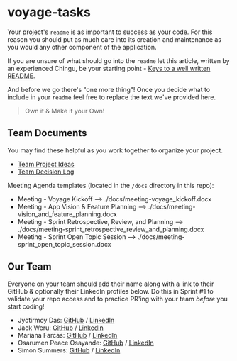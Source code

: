 # voyage-tasks

Your project's `readme` is as important to success as your code. For
this reason you should put as much care into its creation and maintenance
as you would any other component of the application.

If you are unsure of what should go into the `readme` let this article,
written by an experienced Chingu, be your starting point -
[Keys to a well written README](https://tinyurl.com/yk3wubft).

And before we go there's "one more thing"! Once you decide what to include
in your `readme` feel free to replace the text we've provided here.

> Own it & Make it your Own!

## Team Documents

You may find these helpful as you work together to organize your project.

- [Team Project Ideas](./docs/team_project_ideas.md)
- [Team Decision Log](./docs/team_decision_log.md)

Meeting Agenda templates (located in the `/docs` directory in this repo):

- Meeting - Voyage Kickoff --> ./docs/meeting-voyage_kickoff.docx
- Meeting - App Vision & Feature Planning --> ./docs/meeting-vision_and_feature_planning.docx
- Meeting - Sprint Retrospective, Review, and Planning --> ./docs/meeting-sprint_retrospective_review_and_planning.docx
- Meeting - Sprint Open Topic Session --> ./docs/meeting-sprint_open_topic_session.docx

## Our Team

Everyone on your team should add their name along with a link to their GitHub
& optionally their LinkedIn profiles below. Do this in Sprint #1 to validate
your repo access and to practice PR'ing with your team _before_ you start
coding!

- Jyotirmoy Das: [GitHub](https://github.com/jdx-code) / [LinkedIn](https://www.linkedin.com/in/jdx-code/)
- Jack Weru: [GitHub](https://github.com/Jaweki) / [LinkedIn](https://linkedin.com/in/jaweki-dekut)
- Mariana Farcas: [GitHub](https://github.com/MarianaFarcas) / [LinkedIn](https://linkedin.com/in/Mariana-Farcas)
- Osarumen Peace Osayande: [GitHub](https://github.com/Chukuli12) / [LinkedIn](https://www.linkedin.com/in/osarumen-osayande-019a3823b)
- Simon Summers: [GitHub](https://github.com/simonC137) / [LinkedIn](https://linkedin.com/in/simonsummers)

